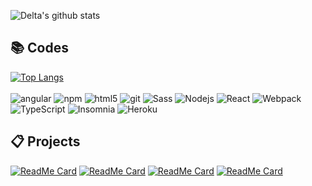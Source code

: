 ![Delta's github stats](https://github-readme-stats.vercel.app/api?username=delta-kor&count_private=true&show_icons=true)

## 📚 Codes
[![Top Langs](https://github-readme-stats.vercel.app/api/top-langs/?username=delta-kor&layout=compact&langs_count=10)]()<br><br>
<img alt="angular" src="https://img.shields.io/badge/-Angular-DD0031?style=flat-square&logo=angular&logoColor=white" />
<img alt="npm" src="https://img.shields.io/badge/-NPM-CB3837?style=flat-square&logo=npm&logoColor=white" />
<img alt="html5" src="https://img.shields.io/badge/-HTML5-E34F26?style=flat-square&logo=html5&logoColor=white" />
<img alt="git" src="https://img.shields.io/badge/-Git-F05032?style=flat-square&logo=git&logoColor=white" />
<img alt="Sass" src="https://img.shields.io/badge/-Sass-CC6699?style=flat-square&logo=sass&logoColor=white" />
<img alt="Nodejs" src="https://img.shields.io/badge/-Nodejs-43853d?style=flat-square&logo=Node.js&logoColor=white" />
<img alt="React" src="https://img.shields.io/badge/-React-45b8d8?style=flat-square&logo=react&logoColor=white" />
<img alt="Webpack" src="https://img.shields.io/badge/-Webpack-8DD6F9?style=flat-square&logo=webpack&logoColor=white" /> 
<img alt="TypeScript" src="https://img.shields.io/badge/-TypeScript-007ACC?style=flat-square&logo=typescript&logoColor=white" />
<img alt="Insomnia" src="https://img.shields.io/badge/-Insomnia-5849BE?style=flat-square&logo=insomnia&logoColor=white" />
<img alt="Heroku" src="https://img.shields.io/badge/-Heroku-430098?style=flat-square&logo=heroku&logoColor=white" />

## 📋 Projects
[![ReadMe Card](https://github-readme-stats.vercel.app/api/pin/?username=delta-kor&repo=wad-iz)](https://github.com/delta-kor/wad-iz)
[![ReadMe Card](https://github-readme-stats.vercel.app/api/pin/?username=delta-kor&repo=kakao-message-template)](https://github.com/delta-kor/kakao-message-template)
[![ReadMe Card](https://github-readme-stats.vercel.app/api/pin/?username=delta-kor&repo=forever-iz)](https://github.com/delta-kor/forever-iz)
[![ReadMe Card](https://github-readme-stats.vercel.app/api/pin/?username=delta-kor&repo=kakao-database)](https://github.com/delta-kor/kakao-database)
